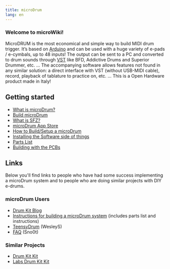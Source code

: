 ```yaml
---
title: microDrum
lang: en
---
```

### Welcome to microWiki!

MicroDRUM is the most economical and simple way to build MIDI drum trigger.
It’s based on [Arduino](https://en.wikipedia.org/wiki/Arduino) and can be used
with a huge variety of e-pads / e-cymbals, up to 48 inputs!
The output can be sent to a PC and converted to drum sounds through [VST](https://en.wikipedia.org/wiki/Virtual_Studio_Technology)
like BFD, Addictive Drums and Superior Drummer, etc. …
The accompanying software allows features not found in any similar solution:
a direct interface with VST (without USB-MIDI cable), record, playback of
tablature to practice on, etc. … This is a Open Hardware product made in Italy!

## Getting started

* [What is microDrum?](about)
* [Build microDrum](build)
* [What is SFZ?](sfz)
* [microDrum App Store](appstore)
* [How to Build/Setup a microDrum](setup)
* [Installing the Software side of things](software)
* [Parts List](parts)
* [Building with the PCBs](pcb)

## Links

Below you'll find links to people who have had some success implementing a
microDrum system and to people who are doing similar projects with DIY e-drums.

### microDrum Users

* [Drum Kit Blog](http://arduinodrumkit.wordpress.com/)
* [Instructions for building a microDrum system](http://microdrum.altervista.org/forum/viewtopic.php?f=18&t=215%7CWesley%27s) (includes parts list and instructions) 
* [TeensyDrum](teensy) (WesleyS)
* [FAQ](faq) (Sno0t)

### Similar Projects

* [Drum Kit Kit](https://www.makershed.com/products/drum-kit-kit)
* [Labs Drum Kit Kit](http://www.spikenzielabs.com/SpikenzieLabs/DrumKitKit.html)
